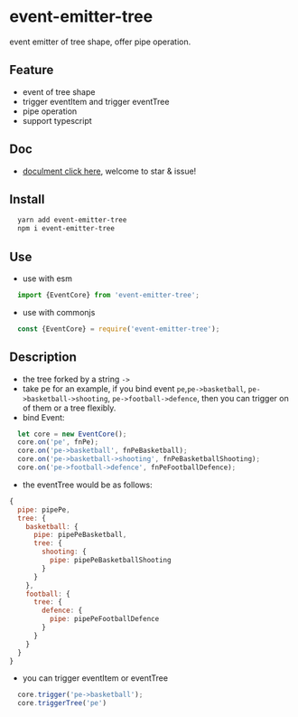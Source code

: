 # event-emitter-tree

event emitter of tree shape, offer pipe operation.

## Feature

* event of tree shape
* trigger eventItem and trigger eventTree
* pipe operation
* support typescript

## Doc

* [doculment click here](https://github.com/pomelott/event-emitter-tree/blob/master/document.md), welcome to star & issue!

## Install

```bash
  yarn add event-emitter-tree
  npm i event-emitter-tree
```

## Use

* use with esm

```js
  import {EventCore} from 'event-emitter-tree';
```

* use with commonjs

```js
  const {EventCore} = require('event-emitter-tree');
```

## Description

* the tree forked by a string `->`
* take pe for an example, if you bind event `pe`,`pe->basketball`, `pe->basketball->shooting`, `pe->football->defence`, then you can trigger on of them or a tree flexibly.
* bind Event:

```js
  let core = new EventCore();
  core.on('pe', fnPe);
  core.on('pe->basketball', fnPeBasketball);
  core.on('pe->basketball->shooting', fnPeBasketballShooting);
  core.on('pe->football->defence', fnPeFootballDefence);
```

* the eventTree would be as follows:

```js
{
  pipe: pipePe,
  tree: {
    basketball: {
      pipe: pipePeBasketball,
      tree: {
        shooting: {
          pipe: pipePeBasketballShooting
        }
      }
    },
    football: {
      tree: {
        defence: {
          pipe: pipePeFootballDefence
        }
      }
    }
  }
}
```

* you can trigger eventItem or eventTree

```js
  core.trigger('pe->basketball');
  core.triggerTree('pe')
```

